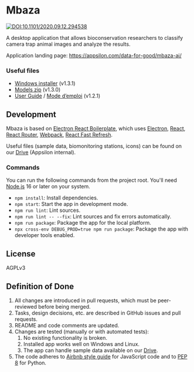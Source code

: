 # Mbaza

[![DOI:10.1101/2020.09.12.294538](https://zenodo.org/badge/DOI/10.1101/2020.09.12.294538.svg)](https://doi.org/10.1101/2020.09.12.294538)

A desktop application that allows bioconservation researchers
to classify camera trap animal images and analyze the results.

Application landing page: https://appsilon.com/data-for-good/mbaza-ai/

### Useful files

* [Windows installer](https://github.com/Appsilon/mbaza/releases/download/v1.3.1/Mbaza.AI.Setup.1.3.1.exe) (v1.3.1)
* [Models zip](https://drive.google.com/file/d/14piQssz64jlgS31FtMy9x0L3soJAiZ5T/view?usp=sharing) (v1.3.0)
* [User Guide](https://github.com/Appsilon/mbaza/releases/download/v1.2.1/Mbaza.AI.user.guide.v1-2-1.EN.pdf)
  / [Mode d’emploi](https://github.com/Appsilon/mbaza/releases/download/v1.2.1/Mbaza.AI.user.guide.v1-2-1.FR.pdf) (v1.2.1)

## Development

Mbaza is based on [Electron React Boilerplate](https://github.com/electron-react-boilerplate/electron-react-boilerplate),
which uses
[Electron](https://electron.atom.io/),
[React](https://facebook.github.io/react/),
[React Router](https://github.com/reactjs/react-router),
[Webpack](https://webpack.js.org/),
[React Fast Refresh](https://www.npmjs.com/package/react-refresh).

Useful files (sample data, biomonitoring stations, icons)
can be found on our [Drive](https://drive.google.com/drive/folders/1eQWuf5WCT429xogQ2HiZqapehvweAtxP) (Appsilon internal).

### Commands

You can run the following commands from the project root.
You'll need [Node.js](https://nodejs.org/en/) 16 or later on your system.

* `npm install`: Install dependencies.
* `npm start`: Start the app in development mode.
* `npm run lint`: Lint sources.
* `npm run lint -- --fix`: Lint sources and fix errors automatically.
* `npm run package`: Package the app for the local platform.
* `npx cross-env DEBUG_PROD=true npm run package`: Package the app with developer tools enabled.

## License

AGPLv3

## Definition of Done

1. All changes are introduced in pull requests,
which must be peer-reviewed before being merged.
2. Tasks, design decisions, etc. are described in GitHub issues and pull requests.
3. README and code comments are updated.
4. Changes are tested (manually or with automated tests):
    1. No existing functionality is broken.
    2. Installed app works well on Windows and Linux.
    3. The app can handle sample data available on our
    [Drive](https://drive.google.com/drive/folders/1eQWuf5WCT429xogQ2HiZqapehvweAtxP).
5. The code adheres to
[Airbnb style guide](https://github.com/airbnb/javascript) for JavaScript code
and to [PEP 8](https://www.python.org/dev/peps/pep-0008/) for Python.
